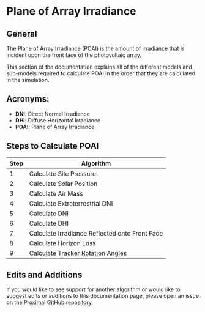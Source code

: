 # Plane of Array Irradiance

## General

The Plane of Array Irradiance (POAI) is the amount of irradiance that is incident upon the front face of the photovoltaic array.

This section of the documentation explains all of the different models and sub-models required to calculate POAI in the order that they are calculated in the simulation.

## Acronyms:
- **DNI**: Direct Normal Irradiance
- **DHI**:  Diffuse Horizontal Irradiance
- **POAI**: Plane of Array Irradiance

## Steps to Calculate POAI

| Step | Algorithm |
|------|-----------|
| 1    | Calculate Site Pressure |
| 2    | Calculate Solar Position |
| 3    | Calculate Air Mass |
| 4    | Calculate Extraterrestrial DNI |
| 5    | Calculate DNI |
| 6    | Calculate DHI |
| 7    | Calculate Irradiance Reflected onto Front Face |
| 8    | Calculate Horizon Loss |
| 9    | Calculate Tracker Rotation Angles |


## Edits and Additions

If you would like to see support for another algorithm or would like to suggest edits or additions to this documentation page, please open an issue on the [Proximal GitHub repository](https://github.com/ProximalEnergy/docs-mdbook).

